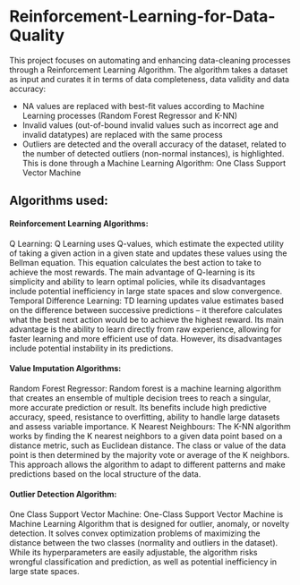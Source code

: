 # Reinforcement-Learning-for-Data-Quality

This project focuses on automating and enhancing data-cleaning processes through a Reinforcement Learning Algorithm. 
The algorithm takes a dataset as input and curates it in terms of data completeness, data validity and data accuracy: 
  - NA values are replaced with best-fit values according to Machine Learning processes (Random Forest Regressor and K-NN)
  - Invalid values (out-of-bound invalid values such as incorrect age and invalid datatypes) are replaced with the same process
  - Outliers are detected and the overall accuracy of the dataset, related to the number of detected outliers (non-normal instances), is highlighted. This is done through a Machine Learning Algorithm: One Class Support Vector Machine 

## Algorithms used: 
#### Reinforcement Learning Algorithms: 
Q Learning: Q Learning uses Q-values, which estimate the expected utility of taking a given action in a given state and updates these values using the Bellman equation. This equation calculates the best action to take to achieve the most rewards. The main advantage of Q-learning is its simplicity and ability to learn optimal policies, while its disadvantages include potential inefficiency in large state spaces and slow convergence.
Temporal Difference Learning: TD learning updates value estimates based on the difference between successive predictions – it therefore calculates what the best next action would be to achieve the highest reward. Its main advantage is the ability to learn directly from raw experience, allowing for faster learning and more efficient use of data. However, its disadvantages include potential instability in its predictions.

#### Value Imputation Algorithms: 
Random Forest Regressor: Random forest is a machine learning algorithm that creates an ensemble of multiple decision trees to reach a singular, more accurate prediction or result. Its benefits include high predictive accuracy, speed, resistance to overfitting, ability to handle large datasets and assess variable importance. 
K Nearest Neighbours: The K-NN algorithm works by finding the K nearest neighbors to a given data point based on a distance metric, such as Euclidean distance. The class or value of the data point is then determined by the majority vote or average of the K neighbors. This approach allows the algorithm to adapt to different patterns and make predictions based on the local structure of the data. 

#### Outlier Detection Algorithm: 
One Class Support Vector Machine: One-Class Support Vector Machine is Machine Learning Algorithm that is designed for outlier, anomaly, or novelty detection. It solves convex optimization problems of maximizing the distance between the two classes (normality and outliers in the dataset). While its hyperparameters are easily adjustable, the algorithm risks wrongful classification and prediction, as well as potential inefficiency in large state spaces. 

